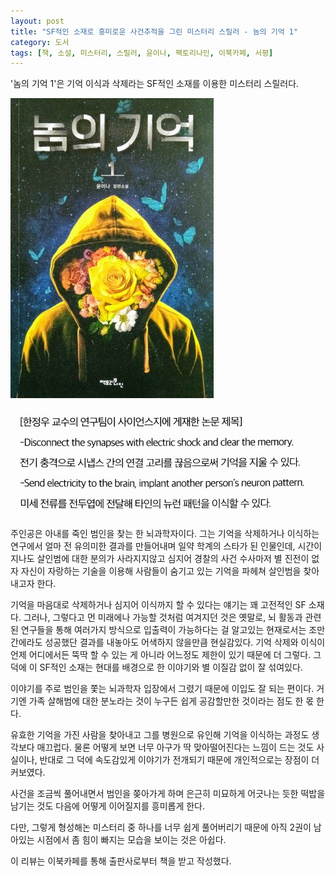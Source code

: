 ```yaml
---
layout: post
title: "SF적인 소재로 흥미로운 사건추적을 그린 미스터리 스릴러 - 놈의 기억 1"
category: 도서
tags: [책, 소설, 미스터리, 스릴러, 윤이나, 팩토리나인, 이북카페, 서평]
---
```


'놈의 기억 1'은
기억 이식과 삭제라는 SF적인 소재를 이용한 미스터리 스릴러다.

![표지](/images/book/memory-of-a-murderer-1-book-cover.jpg)

![21](/images/book/memory-of-a-murderer-1-book-p21.jpg)

주인공은 아내를 죽인 범인을 찾는 한 뇌과학자이다.
그는 기억을 삭제하거나 이식하는 연구에서 얼마 전 유의미한 결과를 만들어내며 일약 학계의 스타가 된 인물인데,
시간이 지나도 살인범에 대한 분의가 사라지지않고
심지어 경찰의 사건 수사마저 별 진전이 없자
자신이 자랑하는 기술을 이용해 사람들이 숨기고 있는 기억을 파헤쳐 살인범을 찾아내고자 한다.

기억을 마음대로 삭제하거나 심지어 이식까지 할 수 있다는 얘기는 꽤 고전적인 SF 소재다.
그러나, 그렇다고 먼 미래에나 가능할 것처럼 여겨지던 것은 옛말로,
뇌 활동과 관련된 연구들을 통해 여러가지 방식으로 입출력이 가능하다는 걸 알고있는 현재로서는
조만간에라도 성공했단 결과를 내놓아도 어색하지 않을만큼 현실감있다.
기억 삭제와 이식이 언제 어디에서든 뚝딱 할 수 있는 게 아니라 어느정도 제한이 있기 때문에 더 그렇다.
그 덕에 이 SF적인 소재는 현대를 배경으로 한 이야기와 별 이질감 없이 잘 섞여있다.

이야기를 주로 범인을 쫓는 뇌과학자 입장에서 그렸기 때문에 이입도 잘 되는 편이다.
거기엔 가족 살해범에 대한 분노라는 것이 누구든 쉽게 공감할만한 것이라는 점도 한 몫 한다.

유효한 기억을 가진 사람을 찾아내고
그를 병원으로 유인해 기억을 이식하는 과정도 생각보다 매끄럽다.
물론 어떻게 보면 너무 아구가 딱 맞아떨어진다는 느낌이 드는 것도 사실이나,
반대로 그 덕에 속도감있게 이야기가 전개되기 때문에 개인적으로는 장점이 더 커보였다.

사건을 조금씩 풀어내면서 범인을 쫒아가게 하며
은근히 미묘하게 어긋나는 듯한 떡밥을 남기는 것도 다음에 어떻게 이어질지를 흥미롭게 한다.

다만, 그렇게 형성해논 미스터리 중 하나를 너무 쉽게 풀어버리기 때문에
아직 2권이 남아있는 시점에서 좀 힘이 빠지는 모습을 보이는 것은 아쉽다.



<div class="im im-info">
이 리뷰는 이북카페를 통해 출판사로부터 책을 받고 작성했다.
</div>
